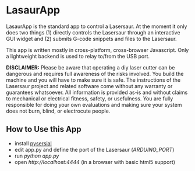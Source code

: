 
LasaurApp
=========

LasaurApp is the standard app to control a Lasersaur. At the moment it only does two things (1) directly controls the Lasersaur through an interactive GUI widget and (2) submits G-code snippets and files to the Lasersaur.

This app is written mostly in cross-platform, cross-browser Javascript. Only a lightweight backend is used to relay to/from the USB port.

**DISCLAIMER:** Please be aware that operating a diy laser cutter can be dangerous and requires full awareness of the risks involved. You build the machine and you will have to make sure it is safe. The instructions of the Lasersaur project and related software come without any warranty or guarantees whatsoever. All information is provided as-is and without claims to mechanical or electrical fitness, safety, or usefulness. You are fully responsible for doing your own evaluations and making sure your system does not burn, blind, or electrocute people.


How to Use this App
-------------------

* install [pysersial](http://pyserial.sourceforge.net/)
* edit app.py and define the port of the Lasersaur (*ARDUINO_PORT*)
* run *python app.py*
* open *http://localhost:4444* 
  (in a browser with basic html5 support)
